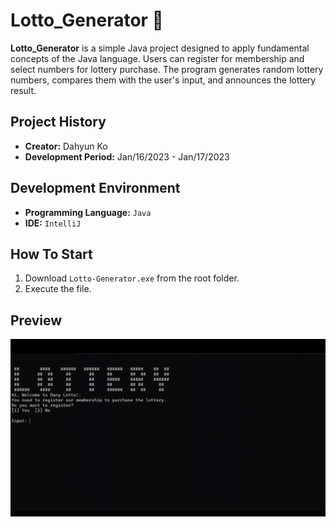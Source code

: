 # Lotto_Generator 💸

**Lotto_Generator** is a simple Java project designed to apply fundamental concepts of the Java language. Users can register for membership and select numbers for lottery purchase. The program generates random lottery numbers, compares them with the user's input, and announces the lottery result.

## Project History

- **Creator:** Dahyun Ko
- **Development Period:** Jan/16/2023 - Jan/17/2023

## Development Environment

- **Programming Language:** `Java`
- **IDE:** `IntelliJ`

[//]: # (## Main Features)

## How To Start
1. Download `Lotto-Generator.exe` from the root folder.
2. Execute the file.

## Preview
<p>
<img src="preview/Lotto_Generator_Video.gif">
</p>


